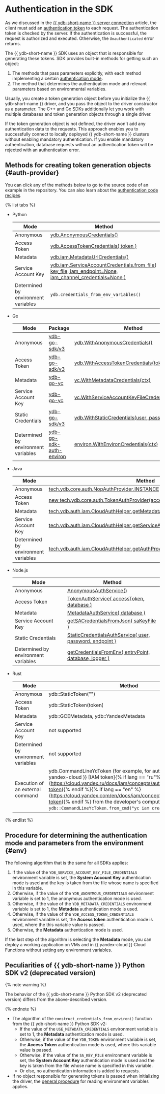 # Authentication in the SDK

As we discussed in the [{{ ydb-short-name }} server connection](../../../concepts/connect.md) article, the client must add an [authentication token](../../../concepts/auth.md) to each request. The authentication token is checked by the server. If the authentication is successful, the request is authorized and executed. Otherwise, the `Unauthenticated` error returns.

The {{ ydb-short-name }} SDK uses an object that is responsible for generating these tokens. SDK provides built-in methods for getting such an object:

1. The methods that pass parameters explicitly, with each method implementing a certain [authentication mode](../../../concepts/auth.md).
2. The method that determines the authentication mode and relevant parameters based on environmental variables.

Usually, you create a token generation object before you initialize the {{ ydb-short-name }} driver, and you pass the object to the driver constructor as a parameter. The C++ and Go SDKs additionally let you work with multiple databases and token generation objects through a single driver.

If the token generation object is not defined, the driver won't add any authentication data to the requests. This approach enables you to successfully connect to locally deployed {{ ydb-short-name }} clusters without enabling mandatory authentication. If you enable mandatory authentication, database requests without an authentication token will be rejected with an authentication error.

## Methods for creating token generation objects {#auth-provider}

You can click any of the methods below to go to the source code of an example in the repository. You can also learn about the [authentication code recipes](../recipes/auth.md).

{% list tabs %}

- Python

   | Mode | Method |
   ----- | -----
   | Anonymous | [ydb.AnonymousCredentials()](https://github.com/yandex-cloud/ydb-python-sdk/tree/master/examples/anonymous-credentials) |
   | Access Token | [ydb.AccessTokenCredentials( token )](https://github.com/yandex-cloud/ydb-python-sdk/tree/master/examples/access-token-credentials) |
   | Metadata | [ydb.iam.MetadataUrlCredentials()](https://github.com/yandex-cloud/ydb-python-sdk/tree/master/examples/metadata-credentials) |
   | Service Account Key | [ydb.iam.ServiceAccountCredentials.from_file(</br>key_file, iam_endpoint=None, iam_channel_credentials=None )](https://github.com/yandex-cloud/ydb-python-sdk/tree/master/examples/service-account-credentials) |
   | Determined by environment variables | `ydb.credentials_from_env_variables()` |

- Go

   | Mode | Package | Method |
   ----- | ----- | ----
   | Anonymous | [ydb-go-sdk/v3](https://github.com/ydb-platform/ydb-go-sdk/) | [ydb.WithAnonymousCredentials()](https://github.com/ydb-platform/ydb-go-examples/tree/master/auth/anonymous_credentials) |
   | Access Token | [ydb-go-sdk/v3](https://github.com/ydb-platform/ydb-go-sdk/) | [ydb.WithAccessTokenCredentials(token)](https://github.com/ydb-platform/ydb-go-examples/tree/master/auth/access_token_credentials) |
   | Metadata | [ydb-go-yc](https://github.com/ydb-platform/ydb-go-yc/) | [yc.WithMetadataCredentials(ctx)](https://github.com/ydb-platform/ydb-go-examples/tree/master/auth/metadata_credentials) |
   | Service Account Key | [ydb-go-yc](https://github.com/ydb-platform/ydb-go-yc/) | [yc.WithServiceAccountKeyFileCredentials(key_file)](https://github.com/ydb-platform/ydb-go-examples/tree/master/auth/service_account_credentials) |
   | Static Credentials | [ydb-go-sdk/v3](https://github.com/ydb-platform/ydb-go-sdk/) | [ydb.WithStaticCredentials(user, password)](https://github.com/ydb-platform/ydb-go-examples/tree/master/auth/static_credentials) |
   | Determined by environment variables | [ydb-go-sdk-auth-environ](https://github.com/ydb-platform/ydb-go-sdk-auth-environ/) | [environ.WithEnvironCredentials(ctx)](https://github.com/ydb-platform/ydb-go-examples/tree/master/auth/environ) |

- Java

   | Mode | Method |
   ----- | -----
   | Anonymous | [tech.ydb.core.auth.NopAuthProvider.INSTANCE](https://github.com/ydb-platform/ydb-java-examples/tree/master/auth/anonymous_credentials) |
   | Access Token | [new tech.ydb.core.auth.TokenAuthProvider(accessToken);](https://github.com/ydb-platform/ydb-java-examples/tree/master/auth/access_token_credentials) |
   | Metadata | [tech.ydb.auth.iam.CloudAuthHelper.getMetadataAuthProvider();](https://github.com/ydb-platform/ydb-java-examples/tree/master/auth/metadata_credentials) |
   | Service Account Key | [tech.ydb.auth.iam.CloudAuthHelper.getServiceAccountFileAuthProvider(saKeyFile);](https://github.com/ydb-platform/ydb-java-examples/tree/master/auth/service_account_credentials) |
   | Determined by environment variables | [tech.ydb.auth.iam.CloudAuthHelper.getAuthProviderFromEnviron();](https://github.com/ydb-platform/ydb-java-examples/tree/master/auth/environ) |

- Node.js

   | Mode | Method |
   ----- | -----
   | Anonymous | [AnonymousAuthService()](https://github.com/ydb-platform/ydb-nodejs-sdk/tree/main/examples/auth/anonymous-credentials) |
   | Access Token | [TokenAuthService( accessToken, database )](https://github.com/ydb-platform/ydb-nodejs-sdk/tree/main/examples/auth/access-token-credentials) |
   | Metadata | [MetadataAuthService( database )](https://github.com/ydb-platform/ydb-nodejs-sdk/tree/main/examples/auth/metadata-credentials) |
   | Service Account Key | [getSACredentialsFromJson( saKeyFile )](https://github.com/ydb-platform/ydb-nodejs-sdk/tree/main/examples/auth/service-account-credentials) |
   | Static Credentials | [StaticCredentialsAuthService( user, password, endpoint )](https://github.com/ydb-platform/ydb-nodejs-sdk/tree/main/examples/auth/static-credentials) |
   | Determined by environment variables | [getCredentialsFromEnv( entryPoint, database, logger )](https://github.com/ydb-platform/ydb-nodejs-sdk/tree/main/examples/auth/environ) |

- Rust

   | Mode | Method |
   ----- | -----
   | Anonymous | ydb::StaticToken("") |
   | Access Token | ydb::StaticToken(token) |
   | Metadata | ydb::GCEMetadata, ydb::YandexMetadata |
   | Service Account Key | not supported |
   | Determined by environment variables | not supported |
   | Execution of an external command | ydb.CommandLineYcToken (for example, for authentication using a {{ yandex-cloud }} [IAM token]{% if lang == "ru"%}(https://cloud.yandex.ru/docs/iam/concepts/authorization/iam-token){% endif %}{% if lang == "en" %}(https://cloud.yandex.com/en/docs/iam/concepts/authorization/iam-token){% endif %} from the developer's computer ```ydb::CommandLineYcToken.from_cmd("yc iam create-token")```) |

{% endlist %}

## Procedure for determining the authentication mode and parameters from the environment {#env}

The following algorithm that is the same for all SDKs applies:

1. If the value of the `YDB_SERVICE_ACCOUNT_KEY_FILE_CREDENTIALS` environment variable is set, the **System Account Key** authentication mode is used and the key is taken from the file whose name is specified in this variable.
2. Otherwise, if the value of the `YDB_ANONYMOUS_CREDENTIALS` environment variable is set to 1, the anonymous authentication mode is used.
3. Otherwise, if the value of the `YDB_METADATA_CREDENTIALS` environment variable is set to 1, the **Metadata** authentication mode is used.
4. Otherwise, if the value of the `YDB_ACCESS_TOKEN_CREDENTIALS` environment variable is set, the **Access token** authentication mode is used, where the this variable value is passed.
5. Otherwise, the **Metadata** authentication mode is used.

If the last step of the algorithm is selecting the **Metadata** mode, you can deploy a working application on VMs and in {{ yandex-cloud }} Cloud Functions without setting any environment variables.

## Peculiarities of {{ ydb-short-name }} Python SDK v2 (deprecated version)

{% note warning %}

The behavior of the {{ ydb-short-name }} Python SDK v2 (deprecated version) differs from the above-described version.

{% endnote %}

* The algorithm of the `construct_credentials_from_environ()` function from the {{ ydb-short-name }} Python SDK v2:
   - If the value of the `USE_METADATA_CREDENTIALS` environment variable is set to 1, the **Metadata** authentication mode is used.
   - Otherwise, if the value of the `YDB_TOKEN` environment variable is set, the **Access Token** authentication mode is used, where this variable value is passed.
   - Otherwise, if the value of the `SA_KEY_FILE` environment variable is set, the **System Account Key** authentication mode is used and the key is taken from the file whose name is specified in this variable.
   - Or else, no authentication information is added to requests.
* If no object responsible for generating tokens is passed when initializing the driver, the [general procedure](#env) for reading environment variables applies.

